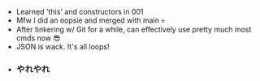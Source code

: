 - Learned 'this' and constructors in 001
- Mfw I did an oopsie and merged with main 💀
- After tinkering w/ Git for a while, can effectively use pretty much most cmds now 😎
- JSON is wack. It's all loops!
- ### やれやれ